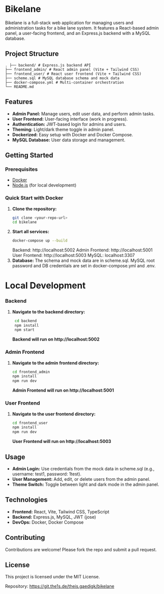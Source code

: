 # Bikelane

Bikelane is a full-stack web application for managing users and administration tasks for a bike lane system. It features a React-based admin panel, a user-facing frontend, and an Express.js backend with a MySQL database.

## Project Structure

```
. ├── backend/ # Express.js backend API
├── frontend_admin/ # React admin panel (Vite + Tailwind CSS)
├── frontend_user/ # React user frontend (Vite + Tailwind CSS)
├── scheme.sql # MySQL database schema and mock data
├── docker-compose.yml # Multi-container orchestration
└── README.md
```

## Features

- **Admin Panel:** Manage users, edit user data, and perform admin tasks.
- **User Frontend:** User-facing interface (work in progress).
- **Authentication:** JWT-based login for admins and users.
- **Theming:** Light/dark theme toggle in admin panel.
- **Dockerized:** Easy setup with Docker and Docker Compose.
- **MySQL Database:** User data storage and management.

## Getting Started

### Prerequisites

- [Docker](https://www.docker.com/)
- [Node.js](https://nodejs.org/) (for local development)

### Quick Start with Docker

1. **Clone the repository:**
   ```sh
   git clone <your-repo-url>
   cd bikelane
   ```
2. **Start all services:**
   ```sh
   docker-compose up --build
   ```
   Backend: http://localhost:5002
   Admin Frontend: http://localhost:5001
   User Frontend: http://localhost:5003
   MySQL: localhost:3307
3. **Database:**
    The schema and mock data are in scheme.sql.
    MySQL root password and DB credentials are set in docker-compose.yml and .env.

# Local Development
### Backend
1. **Navigate to the backend directory:**
   ```sh
    cd backend
    npm install
    npm start
   ```
   **Backend will run on http://localhost:5002**

### Admin Frontend
1. **Navigate to the admin frontend directory:**
   ```sh
   cd frontend_admin
   npm install
   npm run dev
   ```
   **Admin Frontend will run on http://localhost:5001**

### User Frontend
1. **Navigate to the user frontend directory:**
   ```sh
   cd frontend_user
   npm install
   npm run dev
   ```
   **User Frontend will run on http://localhost:5003**

## Usage
- **Admin Login:** Use credentials from the mock data in scheme.sql (e.g., username: test1, password: 1test).
- **User Management:** Add, edit, or delete users from the admin panel.
- **Theme Switch:** Toggle between light and dark mode in the admin panel.

## Technologies
- **Frontend:** React, Vite, Tailwind CSS, TypeScript
- **Backend:** Express.js, MySQL, JWT (jose)
- **DevOps:** Docker, Docker Compose

## Contributing
Contributions are welcome! Please fork the repo and submit a pull request.

## License
This project is licensed under the MIT License.

Repository: https://git.the1s.de/theis.gaedigk/bikelane